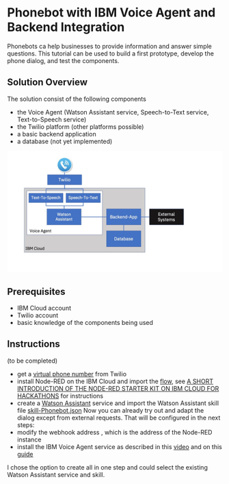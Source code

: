 # Phonebot with IBM Voice Agent and Backend Integration

Phonebots ca help businesses to provide information and answer simple questions. This tutorial can be used to build a first prototype, develop the phone dialog, and test the components.

## Solution Overview
The solution consist of the following components
- the Voice Agent (Watson Assistant service, Speech-to-Text service, Text-to-Speech service)
- the Twilio platform (other platforms possible)
- a basic backend application
- a database (not yet implemented)

![Phonebot Architecture](Slide1.jpeg)

## Prerequisites
- IBM Cloud account
- Twilio account
- basic knowledge of the components being used

## Instructions
(to be completed)
- get a [virtual phone number](https://www.twilio.com/phone-numbers) from Twilio
- install Node-RED on the IBM Cloud and import the [flow](Node-RED-Flow.json), see [A SHORT INTRODUCTION OF THE NODE-RED STARTER KIT ON IBM CLOUD FOR HACKATHONS](https://suedbroecker.net/2020/03/09/a-short-introduction-of-the-node-red-starter-kit-on-ibm-cloud-for-hackathons/) for instructions
- create a [Watson Assistant](https://cloud.ibm.com/docs/services/assistant?topic=assistant-getting-started#getting-started) service and import the Watson Assistant skill file [skill-Phonebot.json](skill-Phonebot.json)
Now you can already try out and adapt the dialog except from external requests. That will be configured in the next steps:
- modify the webhook address , which is the address of the Node-RED instance
- install the IBM Voice Agent service as described in this [video](https://www.youtube.com/watch?v=ztOme26gVuA&t=308s) and on this [guide](https://cloud.ibm.com/docs/services/voice-agent?topic=voice-agent-getting-started)

I chose the option to create all in one step and could select the existing Watson Assistant service and skill.


